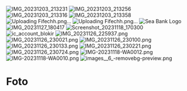 ![IMG_20231203_213231](https://github.com/lingoting/Foto/assets/150814680/89cd8950-7bb5-49dd-9634-0a9757b0040c)
![IMG_20231203_213256](https://github.com/lingoting/Foto/assets/150814680/1f4cf508-f492-4eba-a46c-24f0b74b6685)
![IMG_20231203_213316](https://github.com/lingoting/Foto/assets/150814680/03702ca9-9889-4901-b904-ecd32ff480cd)
![IMG_20231203_213358](https://github.com/lingoting/Foto/assets/150814680/7603c9f6-0f1f-4bde-b560-065b5a9426d8)
![Uploading Fifechh.png…]()
![Uploading Fifechh.png…]()
![Sea Bank Logo](https://github.com/lingoting/Foto/assets/150814680/63eefbc3-bc0e-48ff-bd29-a7a0018d935a)
![IMG_20231127_180417](https://github.com/lingoting/Foto/assets/150814680/93eba4e1-35ff-4b16-b070-967d16eb9712)
![Screenshot_20231118_170300](https://github.com/lingoting/Foto/assets/150814680/82c7273f-7e32-40e8-b1ab-6c489b00db9d)
![ic_account_blokir](https://github.com/lingoting/Foto/assets/150814680/0965ceea-af23-417c-a740-642dfc85efc4)
![IMG_20231126_225937](https://github.com/lingoting/Foto/assets/150814680/02a740d7-4977-4fd6-83f1-004e5b98007f).png
![IMG_20231126_230021](https://github.com/lingoting/Foto/assets/150814680/925d4a94-9dad-4fbe-9ac9-61cc2a363661).png
![IMG_20231126_230100](https://github.com/lingoting/Foto/assets/150814680/354164b6-fa8a-4c75-bdbc-cef2bd2d09b5).png
![IMG_20231126_230133](https://github.com/lingoting/Foto/assets/150814680/3256de15-cdb5-4b77-9dd4-dc06d3a188f9).png
![IMG_20231126_230221](https://github.com/lingoting/Foto/assets/150814680/9bf358f4-0290-4d73-b21d-84ac87b5c4cf).png
![IMG_20231126_230724](https://github.com/lingoting/Foto/assets/150814680/3d9811e4-e8e2-4851-9328-58427085bcc2).png
![IMG-20231118-WA0012](https://github.com/lingoting/Foto/assets/150814680/159eb7bf-2766-406f-bcd0-2149852dc68f).png
![IMG-20231118-WA0010](https://github.com/lingoting/Foto/assets/150814680/8d052fb8-10d9-4ffc-bc5f-40f3f886ca89).png
![images__6_-removebg-preview](https://github.com/lingoting/Foto/assets/150814680/4616b5e2-6a8e-445b-9ef1-717e19e8fa76).png
# Foto
